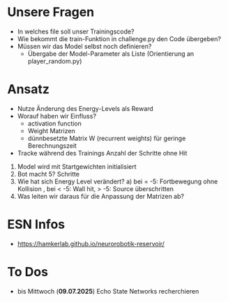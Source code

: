 # Unsere Fragen
- In welches file soll unser Trainingscode?
- Wie bekommt die train-Funktion in challenge.py den Code übergeben?
- Müssen wir das Model selbst noch definieren?
   - Übergabe der Model-Parameter als Liste (Orientierung an player_random.py)

# Ansatz
- Nutze Änderung des Energy-Levels als Reward
- Worauf haben wir Einfluss?
    - activation function
    - Weight Matrizen
    - dünnbesetzte Matrix W (recurrent weights) für geringe Berechnungszeit
- Tracke während des Trainings Anzahl der Schritte ohne Hit
 
1. Model wird mit Startgewichten initialisiert
2. Bot macht 5? Schritte
3. Wie hat sich Energy Level verändert?
   a) bei = -5: Fortbewegung ohne Kollision , bei < -5: Wall hit, > -5: Source überschritten
4. Was leiten wir daraus für die Anpassung der Matrizen ab?

# ESN Infos
- https://hamkerlab.github.io/neurorobotik-reservoir/

# To Dos
- bis Mittwoch (**09.07.2025**) Echo State Networks recherchieren

